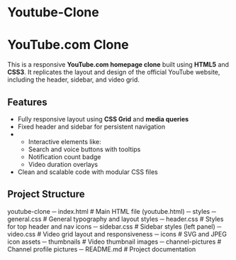 # Youtube-Clone
# YouTube.com Clone

This is a responsive **YouTube.com homepage clone** built using **HTML5** and **CSS3**. It replicates the layout and design of the official YouTube website, including the header, sidebar, and video grid.

##  Features

- Fully responsive layout using **CSS Grid** and **media queries**
- Fixed header and sidebar for persistent navigation
- - Interactive elements like:
  - Search and voice buttons with tooltips
  - Notification count badge
  - Video duration overlays
- Clean and scalable code with modular CSS files

##  Project Structure

youtube-clone
─ index.html # Main HTML file (youtube.html)
─ styles
  ─ general.css # General typography and layout styles
  ─ header.css # Styles for top header and nav icons
  ─ sidebar.css # Sidebar styles (left panel)
  ─ video.css # Video grid layout and responsiveness
─ icons # SVG and JPEG icon assets
─ thumbnails # Video thumbnail images
─ channel-pictures # Channel profile pictures
─ README.md # Project documentation
